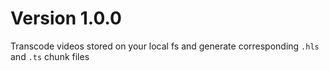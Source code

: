 # Version 1.0.0

Transcode videos stored on your local fs and generate corresponding `.hls` and `.ts` chunk files
